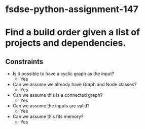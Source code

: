 # fsdse-python-assignment-147

# Find a build order given a list of projects and dependencies.
## Constraints
* Is it possible to have a cyclic graph as the input?
	* Yes
* Can we assume we already have Graph and Node classes?
	* Yes
* Can we assume this is a connected graph?
	* Yes
* Can we assume the inputs are valid?
	* Yes
* Can we assume this fits memory?
	* Yes